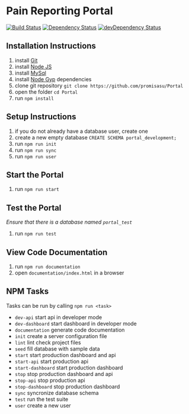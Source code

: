 # Pain Reporting Portal

[![Build Status](https://travis-ci.org/promisasu/Portal.svg?branch=seed-task)](https://travis-ci.org/promisasu/Portal)
[![Dependency Status](https://david-dm.org/promisasu/Portal.svg)](https://david-dm.org/promisasu/Portal)
[![devDependency Status](https://david-dm.org/promisasu/Portal/dev-status.svg)](https://david-dm.org/promisasu/Portal#info=devDependencies)

## Installation Instructions

1. install [Git](https://git-scm.com/downloads)
2. install [Node JS](https://nodejs.org/en/download/)
3. install [MySql](https://www.mysql.com/)
4. install [Node Gyp](https://github.com/nodejs/node-gyp#installation) dependencies
5. clone git repository `git clone https://github.com/promisasu/Portal`
6. open the folder `cd Portal`
7. run `npm install`

## Setup Instructions

1. if you do not already have a database user, create one
2. create a new empty database `CREATE SCHEMA portal_development;`
3. run `npm run init`
4. run `npm run sync`
5. run `npm run user`

## Start the Portal

1. run `npm run start`

## Test the Portal

*Ensure that there is a database named `portal_test`*

1. run `npm run test`

## View Code Documentation

1. run `npm run documentation`
2. open `documentation/index.html` in a browser

## NPM Tasks

Tasks can be run by calling `npm run <task>`

* `dev-api` start api in developer mode
* `dev-dashboard` start dashboard in developer mode
* `documentation` generate code documentation
* `init` create a server configuration file
* `lint` lint check project files
* `seed` fill database with sample data
* `start` start production dashboard and api
* `start-api` start production api
* `start-dashboard` start production dashboard
* `stop` stop production dashboard and api
* `stop-api` stop production api
* `stop-dashboard` stop production dashboard
* `sync` syncronize database schema
* `test` run the test suite
* `user` create a new user
